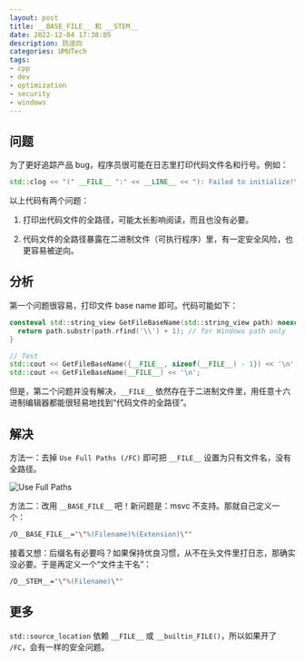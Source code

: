 ```yaml
---
layout: post
title: __BASE_FILE__ 和 __STEM__
date: 2022-12-04 17:38:05
description: 防逆向
categories: UMUTech
tags:
- cpp
- dev
- optimization
- security
- windows
---
```

## 问题

为了更好追踪产品 bug，程序员很可能在日志里打印代码文件名和行号。例如：

```cpp
std::clog << "(" __FILE__ ":" << __LINE__ << "): Failed to initialize!\n";
```

以上代码有两个问题：

1. 打印出代码文件的全路径，可能太长影响阅读，而且也没有必要。

2. 代码文件的全路径暴露在二进制文件（可执行程序）里，有一定安全风险，也更容易被逆向。

## 分析

第一个问题很容易，打印文件 base name 即可。代码可能如下：

```cpp
consteval std::string_view GetFileBaseName(std::string_view path) noexcept {
  return path.substr(path.rfind('\\') + 1); // for Windows path only
}

// Test
std::cout << GetFileBaseName({__FILE__, sizeof(__FILE__) - 1}) << '\n';
std::cout << GetFileBaseName(__FILE__) << '\n';
```

但是，第二个问题并没有解决，`__FILE__` 依然存在于二进制文件里，用任意十六进制编辑器都能很轻易地找到“代码文件的全路径”。

## 解决

方法一：去掉 `Use Full Paths (/FC)` 即可把 `__FILE__` 设置为只有文件名，没有全路径。

![Use Full Paths](/images/2022/20221205-fc.png)

方法二：改用 `__BASE_FILE__` 吧！新问题是：msvc 不支持。那就自己定义一个：

```sh
/D__BASE_FILE__="\"%(Filename)%(Extension)\""
```

接着又想：后缀名有必要吗？如果保持优良习惯，从不在头文件里打日志，那确实没必要。于是再定义一个“文件主干名”：

```sh
/D__STEM__="\"%(Filename)\""
```

## 更多

`std::source_location` 依赖 `__FILE__` 或 `__builtin_FILE()`，所以如果开了 `/FC`，会有一样的安全问题。
